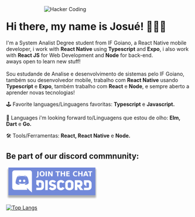 <img src="https://github.com/JosueCesar/JosueCesar/blob/main/images/hacking.gif" min-width="400px" max-width="400px" width="400px" align="right" alt="Hacker Coding">

<div>
  <h1>Hi there, my name is Josué! 🙋🏻‍♂️</h1>

  <p align="left">
    I'm a System Analist Degree student from IF Goiano, a React Native mobile developer, i work with
    <strong>React Native</strong> using <strong>Typescript</strong> and <strong>Expo</strong>, i also work with <strong>React JS</strong> for Web Development and <strong>Node</strong> for back-end.<br/>aways open to learn new stuff!
    <br/><br/>
    Sou estudande de Analise e desenvolvimento de sistemas pelo IF Goiano, também sou desenvolvedor mobile, trabalho com <strong>React Native</strong> usando <strong>Typescript</strong> e <strong>Expo</strong>, também trabalho com <strong>React</strong> e <strong>Node</strong>, e sempre aberto a aprender novas tecnologias!
  </p>

  <p align="left">
    🕹 Favorite languages/Linguagens favoritas: <strong>Typescript</strong> e <strong>Javascript.</strong>
  </p>

  <p align="left">
    🎯 Languages i'm looking forward to/Linguagens que estou de olho: <strong>Elm, Dart</strong> e <strong>Go.</strong>
  </p>

  <p align="left">
    🛠 Tools/Ferramentas: <strong>React, React Native</strong> e <strong>Node.</strong>
  </p>
</div>

<div align="left">
  <h2>Be part of our discord commnunity:</h2>

  <img src="https://github.com/JosueCesar/JosueCesar/blob/main/images/discord_badge.png" min-width="250px" max-width="250px" width="250px" align="center" alt="discord badge" href="http://discord.gg/qdRneg87Br">
</div>

[![Top Langs](https://github-readme-stats.vercel.app/api/top-langs/?username=JosueCesar)](https://github.com/JosueCesar/github-readme-stats)
